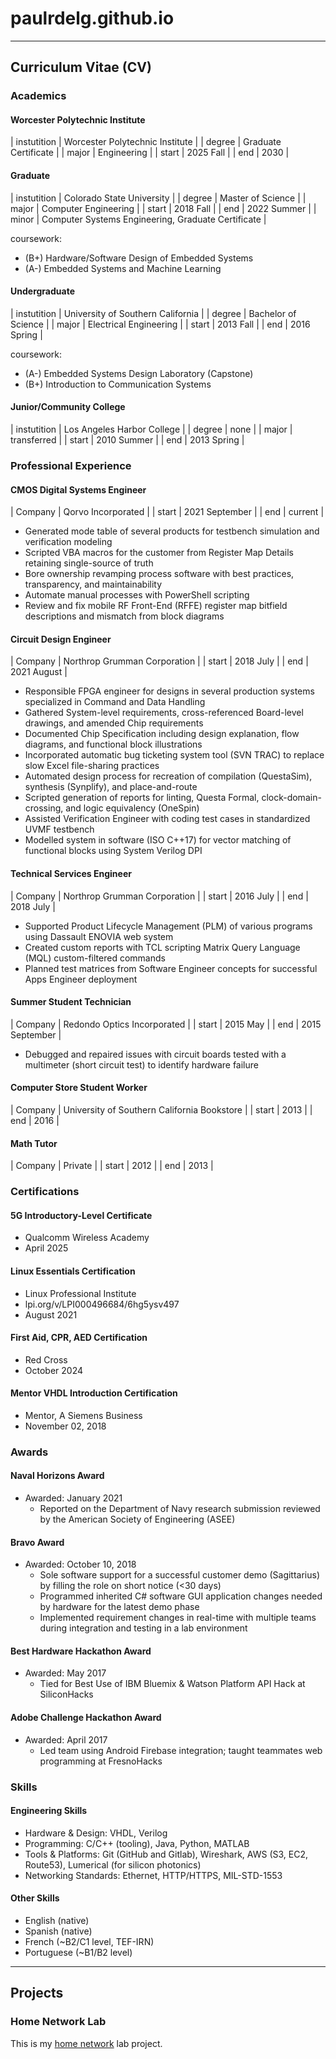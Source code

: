 # paulrdelg.github.io

---

## Curriculum Vitae (CV)

### Academics

#### Worcester Polytechnic Institute

| instutition | Worcester Polytechnic Institute |
| degree | Graduate Certificate |
| major | Engineering |
| start | 2025 Fall |
| end | 2030 |

#### Graduate

| instutition | Colorado State University |
| degree | Master of Science |
| major | Computer Engineering |
| start | 2018 Fall |
| end | 2022 Summer |
| minor | Computer Systems Engineering, Graduate Certificate |

coursework:

- (B+) Hardware/Software Design of Embedded Systems
- (A-) Embedded Systems and Machine Learning

#### Undergraduate

| instutition | University of Southern California |
| degree | Bachelor of Science |
| major | Electrical Engineering |
| start | 2013 Fall |
| end | 2016 Spring |

coursework:

- (A-) Embedded Systems Design Laboratory (Capstone)
- (B+) Introduction to Communication Systems

#### Junior/Community College

| instutition | Los Angeles Harbor College |
| degree | none |
| major | transferred |
| start | 2010 Summer |
| end | 2013 Spring |

### Professional Experience

#### CMOS Digital Systems Engineer

| Company | Qorvo Incorporated |
| start | 2021 September |
| end | current |

- Generated mode table of several products for testbench simulation and verification modeling
- Scripted VBA macros for the customer from Register Map Details retaining single-source of truth
- Bore ownership revamping process software with best practices, transparency, and maintainability
- Automate manual processes with PowerShell scripting
- Review and fix mobile RF Front-End (RFFE) register map bitfield descriptions and mismatch from block diagrams

#### Circuit Design Engineer

| Company | Northrop Grumman Corporation |
| start | 2018 July |
| end | 2021 August |

- Responsible FPGA engineer for designs in several production systems specialized in Command and Data Handling
- Gathered System-level requirements, cross-referenced Board-level drawings, and amended Chip requirements
- Documented Chip Specification including design explanation, flow diagrams, and functional block illustrations
- Incorporated automatic bug ticketing system tool (SVN TRAC) to replace slow Excel file-sharing practices
- Automated design process for recreation of compilation (QuestaSim), synthesis (Synplify), and place-and-route
- Scripted generation of reports for linting, Questa Formal, clock-domain-crossing, and logic equivalency (OneSpin)
- Assisted Verification Engineer with coding test cases in standardized UVMF testbench
- Modelled system in software (ISO C++17) for vector matching of functional blocks using System Verilog DPI

#### Technical Services Engineer

| Company | Northrop Grumman Corporation |
| start | 2016 July |
| end | 2018 July |

- Supported Product Lifecycle Management (PLM) of various programs using Dassault ENOVIA web system
- Created custom reports with TCL scripting Matrix Query Language (MQL) custom-filtered commands
- Planned test matrices from Software Engineer concepts for successful Apps Engineer deployment

#### Summer Student Technician

| Company | Redondo Optics Incorporated |
| start | 2015 May |
| end | 2015 September |

- Debugged and repaired issues with circuit boards tested with a multimeter (short circuit test) to identify hardware failure

#### Computer Store Student Worker

| Company | University of Southern California Bookstore |
| start | 2013 |
| end | 2016 |

#### Math Tutor

| Company | Private |
| start | 2012 |
| end | 2013 |

### Certifications

#### 5G Introductory-Level Certificate

- Qualcomm Wireless Academy
- April 2025

#### Linux Essentials Certification

- Linux Professional Institute
- lpi.org/v/LPI000496684/6hg5ysv497
- August 2021

#### First Aid, CPR, AED Certification

- Red Cross
- October 2024

#### Mentor VHDL Introduction Certification

- Mentor, A Siemens Business
- November 02, 2018

### Awards

#### Naval Horizons Award

- Awarded: January 2021
  - Reported on the Department of Navy research submission reviewed by the American Society of Engineering (ASEE)

#### Bravo Award

- Awarded: October 10, 2018
  - Sole software support for a successful customer demo (Sagittarius) by filling the role on short notice (<30 days)
  - Programmed inherited C# software GUI application changes needed by hardware for the latest demo phase
  - Implemented requirement changes in real-time with multiple teams during integration and testing in a lab environment

#### Best Hardware Hackathon Award

- Awarded: May 2017
  - Tied for Best Use of IBM Bluemix & Watson Platform API Hack at SiliconHacks

#### Adobe Challenge Hackathon Award

- Awarded: April 2017
  - Led team using Android Firebase integration; taught teammates web programming at FresnoHacks

### Skills

#### Engineering Skills

- Hardware & Design: VHDL, Verilog
- Programming: C/C++ (tooling), Java, Python, MATLAB
- Tools & Platforms: Git (GitHub and Gitlab), Wireshark, AWS (S3, EC2, Route53), Lumerical (for silicon photonics)
- Networking Standards: Ethernet, HTTP/HTTPS, MIL-STD-1553

#### Other Skills

- English (native)
- Spanish (native)
- French (~B2/C1 level, TEF-IRN)
- Portuguese (~B1/B2 level)

---

## Projects

### Home Network Lab

This is my [home network](https://github.com/paulrdelg/homelabnetwork) lab project.
